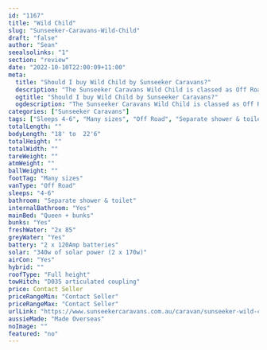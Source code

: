 ```yaml
---
id: "1167"
title: "Wild Child"
slug: "Sunseeker-Caravans-Wild-Child"
draft: "false"
author: "Sean"
seealsolinks: "1"
section: "review"
date: "2022-10-10T22:00:09+11:00"
meta:
  title: "Should I buy Wild Child by Sunseeker Caravans?"
  description: "The Sunseeker Caravans Wild Child is classed as Off Road, and sleeps 4-6 people. It is Made Overseas and comes in at Many sizes. It generally has Separate shower & toilet."
  ogtitle: "Should I buy Wild Child by Sunseeker Caravans?"
  ogdescription: "The Sunseeker Caravans Wild Child is classed as Off Road, and sleeps 4-6 people. It is Made Overseas and comes in at Many sizes. It generally has Separate shower & toilet."
categories: ["Sunseeker Caravans"]
tags: ["Sleeps 4-6", "Many sizes", "Off Road", "Separate shower & toilet", "Full height", "Price Unknown", "Made Overseas"]
totalLength: ""
bodyLength: "18' to  22'6"
totalHeight: ""
totalWidth: ""
tareWeight: ""
atmWeight: ""
ballWeight: ""
footTag: "Many sizes"
vanType: "Off Road"
sleeps: "4-6"
bathroom: "Separate shower & toilet"
internalBathroom: "Yes"
mainBed: "Queen + bunks"
bunks: "Yes"
freshWater: "2x 85"
greyWater: "Yes"
battery: "2 x 120Amp batteries"
solar: "340w of solar power (2 x 170w)"
airCon: "Yes"
hybrid: ""
roofType: "Full height"
towHitch: "D035 articulated coupling"
price: Contact Seller
priceRangeMin: "Contact Seller"
priceRangeMax: "Contact Seller"
urlLink: "https://www.sunseekercaravans.com.au/caravan/sunseeker-wild-child/"
aussieMade: "Made Overseas"
noImage: ""
featured: "no"
---
```

